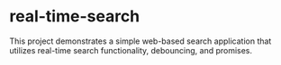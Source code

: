 # real-time-search
This project demonstrates a simple web-based search application that utilizes real-time search functionality, debouncing, and promises.
